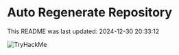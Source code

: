 # Auto Regenerate Repository

This README was last updated: 2024-12-30 20:33:12

 ![TryHackMe](https://tryhackme.com/badge/533634)